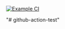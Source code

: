 [![Example CI](https://github.com/juhyung0516/github-action-test/actions/workflows/ci.yml/badge.svg)](https://github.com/juhyung0516/github-action-test/actions/workflows/ci.yml)  

"# github-action-test" 

